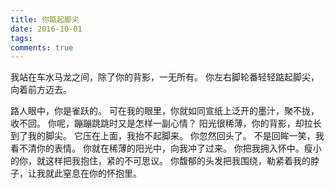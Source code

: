 ```yaml
---
title: 你踮起脚尖
date: 2016-10-01
tags:
comments: true
---
```


我站在车水马龙之间，除了你的背影，一无所有。
你左右脚轮番轻轻踮起脚尖，向着前方迈去。
<!--more-->
路人眼中，你是雀跃的。
可在我的眼里，你就如同宣纸上泛开的墨汁，聚不拢，收不回。
你呢，蹦蹦跳跳时又是怎样一副心情？
阳光很稀薄，你的背影，却拉长到了我的脚尖。
它压在上面，我抬不起脚来。
你忽然回头了。
不是回眸一笑，我看不清你的表情。
你就在稀薄的阳光中，向我冲了过来。
你把我拥入怀中。瘦小的你，就这样把我抱住，紧的不可思议。
你馥郁的头发把我围绕，勒紧着我的脖子，让我就此窒息在你的怀抱里。

